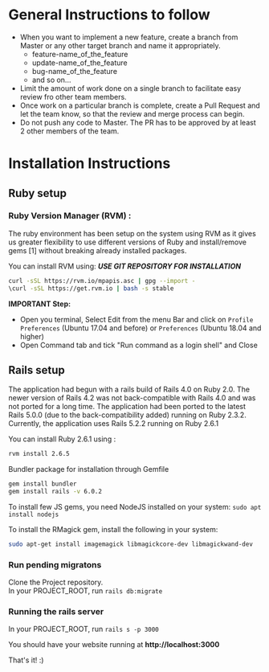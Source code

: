 # General Instructions to follow
* When you want to implement a new feature, create a branch from Master or any other target branch and name it appropriately.
   * feature-name_of_the_feature
   * update-name_of_the_feature
   * bug-name_of_the_feature
   * and so on...
* Limit the amount of work done on a single branch to facilitate easy review fro other team members.
* Once work on a particular branch is complete, create a Pull Request and let the team know, so that the review and merge process can begin.
* Do not push any code to Master. The PR has to be approved by at least 2 other members of the team.

# Installation Instructions
## Ruby setup
### Ruby Version Manager (RVM) :
The ruby environment has been setup on the system using RVM as it gives us greater flexibility to use different versions of Ruby and install/remove gems [1] without breaking already installed packages.

You can install RVM using: ***USE GIT REPOSITORY FOR INSTALLATION***

```bash
curl -sSL https://rvm.io/mpapis.asc | gpg --import -
\curl -sSL https://get.rvm.io | bash -s stable
```

**IMPORTANT Step:**
* Open you terminal, Select Edit from the menu Bar and click on `Profile Preferences` (Ubuntu 17.04 and before) or `Preferences` (Ubuntu 18.04 and higher)
* Open Command tab and tick "Run command as a login shell" and Close

## Rails setup
The application had begun with a rails build of Rails 4.0 on Ruby 2.0. The newer version of Rails 4.2 was not back-compatible with Rails 4.0 and was not ported for a long time. The application had been ported to the latest Rails 5.0.0 (due to the back-compatibility added) running on Ruby 2.3.2. Currently, the application uses Rails 5.2.2 running on Ruby 2.6.1

You can install Ruby 2.6.1 using :

```bash
rvm install 2.6.5
```

Bundler package for installation through Gemfile

```bash
gem install bundler
gem install rails -v 6.0.2
```

To install few JS gems, you need NodeJS installed on your system:
`sudo apt install nodejs`

To install the RMagick gem, install the following in your system:

```bash
sudo apt-get install imagemagick libmagickcore-dev libmagickwand-dev
```

### Run pending migratons
Clone the Project repository.  
In your PROJECT_ROOT, run `rails db:migrate`

### Running the rails server
In your PROJECT_ROOT, run `rails s -p 3000`

You should have your website running at **http://localhost:3000**

That's it! :)
